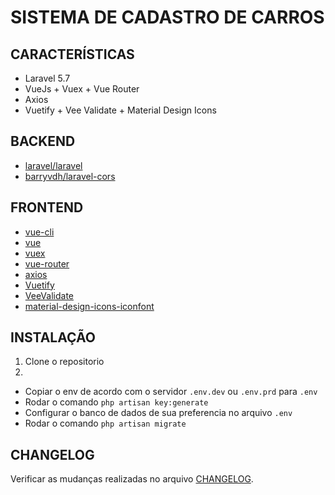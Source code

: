 # SISTEMA DE CADASTRO DE CARROS

## CARACTERÍSTICAS

-   Laravel 5.7
-   VueJs + Vuex + Vue Router
-   Axios
-   Vuetify + Vee Validate + Material Design Icons 

## BACKEND

-   [laravel/laravel](https://github.com/laravel/laravel)
-   [barryvdh/laravel-cors](https://github.com/barryvdh/laravel-cors)

## FRONTEND

-   [vue-cli](https://github.com/vuejs/vue-cli)
-   [vue](https://vuejs.org)
-   [vuex](https://vuex.vuejs.org/)
-   [vue-router](https://router.vuejs.org/)
-   [axios](https://github.com/axios/axios)
-   [Vuetify](https://vuetifyjs.com/en/)
-   [VeeValidate](https://baianat.github.io/vee-validate/)
-   [material-design-icons-iconfont](https://www.npmjs.com/package/material-design-icons-iconfont)

## INSTALAÇÃO

1.   Clone o repositorio
2. 
-   Copiar o env de acordo com o servidor `.env.dev` ou `.env.prd` para `.env`
-   Rodar o comando `php artisan key:generate`
-   Configurar o banco de dados de sua preferencia no arquivo `.env`
-   Rodar o comando `php artisan migrate`


## CHANGELOG

Verificar as mudanças realizadas no arquivo [CHANGELOG](CHANGELOG.md).